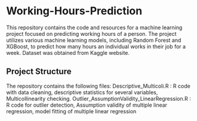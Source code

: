 # Working-Hours-Prediction
This repository contains the code and resources for a machine learning project focused on predicting working hours of a person. The project utilizes various machine learning models, including Random Forest and XGBoost, to predict how many hours an individual works in their job for a week. Dataset was obtained from Kaggle website.

## Project Structure
The repository contains the following files: 
Descriptive_Multicoli.R : R code with data cleaning, descriptive statistics for several variables, Multicollinearity checking.
Outlier_AssumptionValidity_LinearRegression.R : R code for outlier detection, Assumption validity of multiple linear regression, model fitting of multiple linear regression
